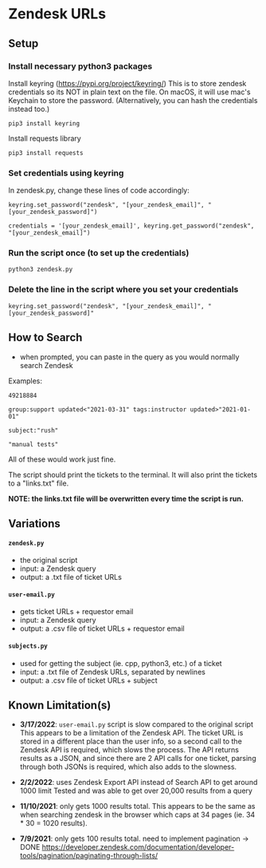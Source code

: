 # Zendesk URLs


## Setup
### Install necessary python3 packages

Install keyring (https://pypi.org/project/keyring/)
This is to store zendesk credentials so its NOT in plain text on the file. On macOS, it will use mac's Keychain to store the password. (Alternatively, you can hash the credentials instead too.)

    pip3 install keyring

Install requests library

    pip3 install requests



### Set credentials using keyring
In zendesk.py, change these lines of code accordingly:

    keyring.set_password("zendesk", "[your_zendesk_email]", "[your_zendesk_password]")

    credentials = '[your_zendesk_email]', keyring.get_password("zendesk", "[your_zendesk_email]")


### Run the script once (to set up the credentials)

  

    python3 zendesk.py


### Delete the line in the script where you set your credentials

    keyring.set_password("zendesk", "[your_zendesk_email]", "[your_zendesk_password]"



## How to Search

- when prompted, you can paste in the query as you would normally search Zendesk

Examples:

    49218884
 
    group:support updated<"2021-03-31" tags:instructor updated>"2021-01-01"
    
    subject:"rush"
    
    "manual tests"

All of these would work just fine.


The script should print the tickets to the terminal. It will also print the tickets to a "links.txt" file. 

**NOTE: the links.txt file will be overwritten every time the script is run.**

## Variations
#### ``zendesk.py``
- the original script
- input: a Zendesk query
- output: a .txt file of ticket URLs
#### ``user-email.py``
- gets ticket URLs + requestor email
- input: a Zendesk query
- output: a .csv file of ticket URLs + requestor email
#### ``subjects.py``
- used for getting the subject (ie. cpp, python3, etc.) of a ticket
- input: a .txt file of Zendesk URLs, separated by newlines
- output: a .csv file of ticket URLs + subject


## Known Limitation(s)

- **3/17/2022**: ``user-email.py`` script is slow compared to the original script
    This appears to be a limitation of the Zendesk API. The ticket URL is stored in a different place than the user info, so a second call to the Zendesk API is required, which slows the process. 
    The API returns results as a JSON, and since there are 2 API calls for one ticket, parsing through both JSONs is required, which also adds to the slowness.

- **2/2/2022**: uses Zendesk Export API instead of Search API to get around 1000 limit
    Tested and was able to get over 20,000 results from a query

- **11/10/2021**: only gets 1000 results total. 
    This appears to be the same as when searching zendesk in the browser which caps at 34 pages (ie. 34 * 30 = 1020 results).

- **7/9/2021**: only gets 100 results total. need to implement pagination -> DONE 
    https://developer.zendesk.com/documentation/developer-tools/pagination/paginating-through-lists/
